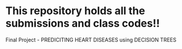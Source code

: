 # This repository holds all the submissions and class codes!!
Final Project - PREDICITING HEART DISEASES using DECISION TREES
